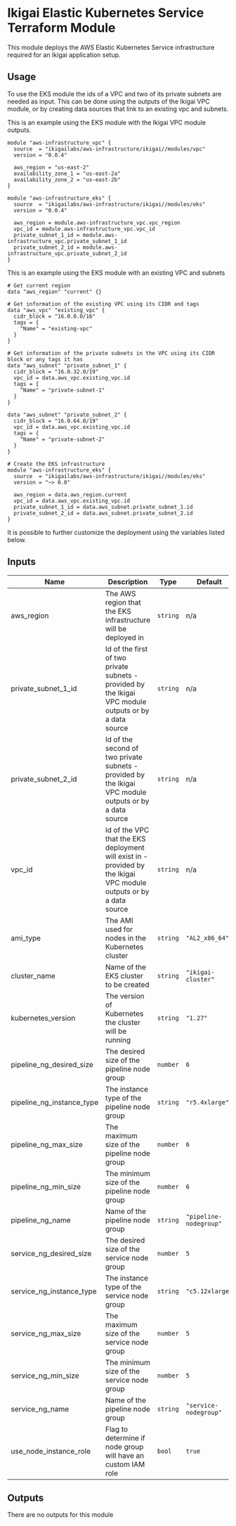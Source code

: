 # Ikigai Elastic Kubernetes Service Terraform Module

This module deploys the AWS Elastic Kubernetes Service infrastructure required for an Ikigai application setup.

## Usage

To use the EKS module the ids of a VPC and two of its private subnets are needed as input. This can be done using the outputs of the Ikigai VPC module, or by creating data sources that link to an existing vpc and subnets.

This is an example using the EKS module with the Ikigai VPC module outputs.

```hcl
module "aws-infrastructure_vpc" {
  source  = "ikigailabs/aws-infrastructure/ikigai//modules/vpc"
  version = "0.0.4"
  
  aws_region = "us-east-2"
  availability_zone_1 = "us-east-2a"
  availability_zone_2 = "us-east-2b"
}

module "aws-infrastructure_eks" {
  source  = "ikigailabs/aws-infrastructure/ikigai//modules/eks"
  version = "0.0.4"
  
  aws_region = module.aws-infrastructure_vpc.vpc_region
  vpc_id = module.aws-infrastructure_vpc.vpc_id
  private_subnet_1_id = module.aws-infrastructure_vpc.private_subnet_1_id
  private_subnet_2_id = module.aws-infrastructure_vpc.private_subnet_2_id
}
```

This is an example using the EKS module with an existing VPC and subnets

```hcl
# Get current region
data "aws_region" "current" {}

# Get information of the existing VPC using its CIDR and tags
data "aws_vpc" "existing_vpc" {
  cidr_block = "16.0.0.0/16"
  tags = {
    "Name" = "existing-vpc"
  }
}

# Get information of the private subnets in the VPC using its CIDR block or any tags it has
data "aws_subnet" "private_subnet_1" {
  cidr_block = "16.0.32.0/19"
  vpc_id = data.aws_vpc.existing_vpc.id
  tags = {
    "Name" = "private-subnet-1"
  }
}

data "aws_subnet" "private_subnet_2" {
  cidr_block = "16.0.64.0/19"
  vpc_id = data.aws_vpc.existing_vpc.id
  tags = {
    "Name" = "private-subnet-2"
  }
}

# Create the EKS infrastructure
module "aws-infrastructure_eks" {
  source  = "ikigailabs/aws-infrastructure/ikigai//modules/eks"
  version = "~> 0.0"
  
  aws_region = data.aws_region.current
  vpc_id = data.aws_vpc.existing_vpc.id
  private_subnet_1_id = data.aws_subnet.private_subnet_1.id
  private_subnet_2_id = data.aws_subnet.private_subnet_2.id
}
```

It is possible to further customize the deployment using the variables listed below.

## Inputs

| Name | Description | Type | Default | Required |
|------|-------------|------|---------|:--------:|
| aws_region | The AWS region that the EKS infrastructure will be deployed in | `string` | n/a | yes |
| private_subnet_1_id | Id of the first of two private subnets - provided by the Ikigai VPC module outputs or by a data source | `string` | n/a | yes |
| private_subnet_2_id | Id of the second of two private subnets - provided by the Ikigai VPC module outputs or by a data source | `string` | n/a | yes |
| vpc_id | Id of the VPC that the EKS deployment will exist in - provided by the Ikigai VPC module outputs or by a data source | `string` | n/a | yes |
| ami_type | The AMI used for nodes in the Kubernetes cluster | `string` | `"AL2_x86_64"` | no |
| cluster_name | Name of the EKS cluster to be created | `string` | `"ikigai-cluster"` | no |
| kubernetes_version | The version of Kubernetes the cluster will be running |`string` | `"1.27"` | no |
| pipeline_ng_desired_size | The desired size of the pipeline node group | `number` | `6` | no |
| pipeline_ng_instance_type | The instance type of the pipeline node group | `string` | `"r5.4xlarge"` | no |
| pipeline_ng_max_size | The maximum size of the pipeline node group | `number` | `6` | no |
| pipeline_ng_min_size | The minimum size of the pipeline node group | `number` | `6` | no |
| pipeline_ng_name | Name of the pipeline node group | `string` | `"pipeline-nodegroup"` | no |
| service_ng_desired_size | The desired size of the service node group | `number` | `5` | no |
| service_ng_instance_type | The instance type of the service node group | `string` | `"c5.12xlarge"` | no |
| service_ng_max_size | The maximum size of the service node group | `number` | `5` | no |
| service_ng_min_size | The minimum size of the service node group | `number` | `5` | no |
| service_ng_name | Name of the pipeline node group | `string` | `"service-nodegroup"` | no |
| use_node_instance_role | Flag to determine if node group will have an custom IAM role | `bool` | `true` | no |


## Outputs

There are no outputs for this module